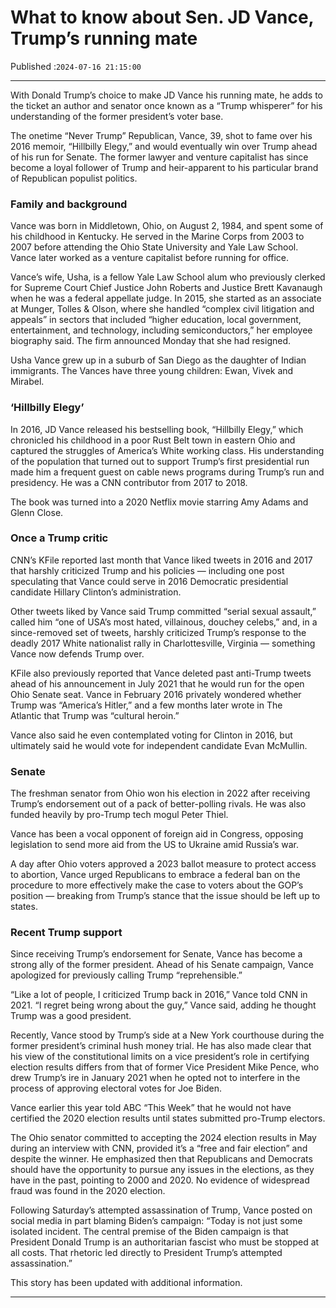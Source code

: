 # What to know about Sen. JD Vance, Trump’s running mate

Published :`2024-07-16 21:15:00`

---

With Donald Trump’s choice to make JD Vance his running mate, he adds to the ticket an author and senator once known as a “Trump whisperer” for his understanding of the former president’s voter base.

The onetime “Never Trump” Republican, Vance, 39, shot to fame over his 2016 memoir, “Hillbilly Elegy,” and would eventually win over Trump ahead of his run for Senate. The former lawyer and venture capitalist has since become a loyal follower of Trump and heir-apparent to his particular brand of Republican populist politics.

### Family and background

Vance was born in Middletown, Ohio, on August 2, 1984, and spent some of his childhood in Kentucky. He served in the Marine Corps from 2003 to 2007 before attending the Ohio State University and Yale Law School. Vance later worked as a venture capitalist before running for office.

Vance’s wife, Usha, is a fellow Yale Law School alum who previously clerked for Supreme Court Chief Justice John Roberts and Justice Brett Kavanaugh when he was a federal appellate judge. In 2015, she started as an associate at Munger, Tolles & Olson, where she handled “complex civil litigation and appeals” in sectors that included “higher education, local government, entertainment, and technology, including semiconductors,” her employee biography said. The firm announced Monday that she had resigned.

Usha Vance grew up in a suburb of San Diego as the daughter of Indian immigrants. The Vances have three young children: Ewan, Vivek and Mirabel.

### ‘Hillbilly Elegy’

In 2016, JD Vance released his bestselling book, “Hillbilly Elegy,” which chronicled his childhood in a poor Rust Belt town in eastern Ohio and captured the struggles of America’s White working class. His understanding of the population that turned out to support Trump’s first presidential run made him a frequent guest on cable news programs during Trump’s run and presidency. He was a CNN contributor from 2017 to 2018.

The book was turned into a 2020 Netflix movie starring Amy Adams and Glenn Close.

### Once a Trump critic

CNN’s KFile reported last month that Vance liked tweets in 2016 and 2017 that harshly criticized Trump and his policies — including one post speculating that Vance could serve in 2016 Democratic presidential candidate Hillary Clinton’s administration.

Other tweets liked by Vance said Trump committed “serial sexual assault,” called him “one of USA’s most hated, villainous, douchey celebs,” and, in a since-removed set of tweets, harshly criticized Trump’s response to the deadly 2017 White nationalist rally in Charlottesville, Virginia — something Vance now defends Trump over.

KFile also previously reported that Vance deleted past anti-Trump tweets ahead of his announcement in July 2021 that he would run for the open Ohio Senate seat. Vance in February 2016 privately wondered whether Trump was “America’s Hitler,” and a few months later wrote in The Atlantic that Trump was “cultural heroin.”

Vance also said he even contemplated voting for Clinton in 2016, but ultimately said he would vote for independent candidate Evan McMullin.

### Senate

The freshman senator from Ohio won his election in 2022 after receiving Trump’s endorsement out of a pack of better-polling rivals. He was also funded heavily by pro-Trump tech mogul Peter Thiel.

Vance has been a vocal opponent of foreign aid in Congress, opposing legislation to send more aid from the US to Ukraine amid Russia’s war.

A day after Ohio voters approved a 2023 ballot measure to protect access to abortion, Vance urged Republicans to embrace a federal ban on the procedure to more effectively make the case to voters about the GOP’s position — breaking from Trump’s stance that the issue should be left up to states.

### Recent Trump support

Since receiving Trump’s endorsement for Senate, Vance has become a strong ally of the former president. Ahead of his Senate campaign, Vance apologized for previously calling Trump “reprehensible.”

“Like a lot of people, I criticized Trump back in 2016,” Vance told CNN in 2021. “I regret being wrong about the guy,” Vance said, adding he thought Trump was a good president.

Recently, Vance stood by Trump’s side at a New York courthouse during the former president’s criminal hush money trial. He has also made clear that his view of the constitutional limits on a vice president’s role in certifying election results differs from that of former Vice President Mike Pence, who drew Trump’s ire in January 2021 when he opted not to interfere in the process of approving electoral votes for Joe Biden.

Vance earlier this year told ABC “This Week” that he would not have certified the 2020 election results until states submitted pro-Trump electors.

The Ohio senator committed to accepting the 2024 election results in May during an interview with CNN, provided it’s a “free and fair election” and despite the winner. He emphasized then that Republicans and Democrats should have the opportunity to pursue any issues in the elections, as they have in the past, pointing to 2000 and 2020. No evidence of widespread fraud was found in the 2020 election.

Following Saturday’s attempted assassination of Trump, Vance posted on social media in part blaming Biden’s campaign: “Today is not just some isolated incident. The central premise of the Biden campaign is that President Donald Trump is an authoritarian fascist who must be stopped at all costs. That rhetoric led directly to President Trump’s attempted assassination.”

This story has been updated with additional information.

---

